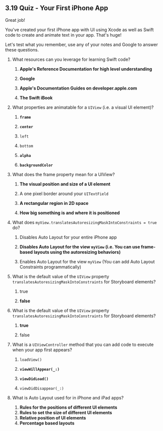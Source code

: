 ## 3.19 Quiz - Your First iPhone App ##

Great job!

You've created your first iPhone app with UI using Xcode as well as Swift code to create and animate text in your app. That's huge!

Let's test what you remember, use any of your notes and Google to answer these questions.

1. What resources can you leverage for learning Swift code?

	1. **Apple's Reference Documentation for high level understanding**

	2. **Google**

	3. **Apple's Documentation Guides on developer.apple.com** 

	4. **The Swift iBook** 

2. What properties are animatable for a `UIView` (i.e. a visual UI element)?

	1. **`frame`**

	2. **`center`**

	3. `left`

	4. `bottom`

	5. **`alpha`**

	6. **`backgroundColor`**

3. What does the frame property mean for a UIView?

	1. **The visual position and size of a UI element**

	2. A one pixel border around your `UITextField`

	3. **A rectangular region in 2D space**

	4. **How big something is and where it is positioned**

4. What does `myView.translatesAutoresizingMaskIntoConstraints = true` do?

	1. Disables Auto Layout for your entire iPhone app

	2. **Disables Auto Layout for the view `myView` (i.e. You can use frame-based layouts using the autoresizing behaviors)**

	3. Enables Auto Layout for the view `myView` (You can add Auto Layout Constraints programmatically)

5. What is the default value of the `UIView` property `translatesAutoresizingMaskIntoConstraints` for Storyboard elements?

	1. true

	2. **false**
6. What is the default value of the `UIView` property `translatesAutoresizingMaskIntoConstraints` for Storyboard elements?

	1. **true**

	2. false

7. What is a `UIViewController` method that you can add code to execute when your app first appears?

	1. `loadView()`

	2. **`viewWillAppear(_:)`**

	3. **`viewDidLoad()`**

	4. `viewDidDisappear(_:)`
	 
8. What is Auto Layout used for in iPhone and iPad apps?
	1. **Rules for the positions of different UI elements**
	2. **Rules to set the size of different UI elements**
	3. **Relative position of UI elements**
	4. **Percentage based layouts**

